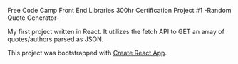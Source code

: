 Free Code Camp Front End Libraries 300hr Certification Project #1
-Random Quote Generator-

My first project written in React. It utilizes the fetch API to GET an array of quotes/authors parsed as JSON.

This project was bootstrapped with [Create React App](https://github.com/facebook/create-react-app).

